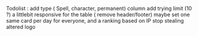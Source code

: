 Todolist :
add type ( Spell, character, permanent) column
add trying limit (10 ?)
a littlebit responsive for the table ( remove header/footer)
maybe set one same card per day for everyone, and a ranking based on IP
stop stealing altered logo
